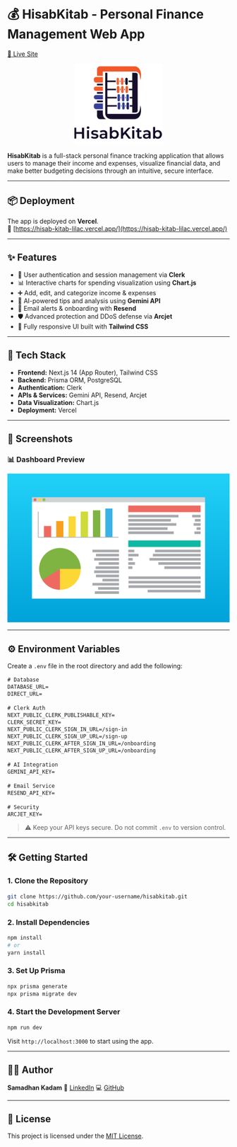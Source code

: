 # 💰 HisabKitab - Personal Finance Management Web App

[🚀 Live Site](https://hisab-kitab-lilac.vercel.app/)

<p align="center">
  <img src="./public/logo.png" alt="HisabKitab Logo" width="200"/>
</p>

**HisabKitab** is a full-stack personal finance tracking application that allows users to manage their income and expenses, visualize financial data, and make better budgeting decisions through an intuitive, secure interface.

---

## 📦 Deployment

The app is deployed on **Vercel**.  
🔗 [https://hisab-kitab-lilac.vercel.app/](https://hisab-kitab-lilac.vercel.app/)

---

## ✨ Features

- 🔐 User authentication and session management via **Clerk**
- 📊 Interactive charts for spending visualization using **Chart.js**
- ➕ Add, edit, and categorize income & expenses
- 🧠 AI-powered tips and analysis using **Gemini API**
- 📧 Email alerts & onboarding with **Resend**
- 🛡️ Advanced protection and DDoS defense via **Arcjet**
- 📱 Fully responsive UI built with **Tailwind CSS**

---

## 🚀 Tech Stack

- **Frontend:** Next.js 14 (App Router), Tailwind CSS
- **Backend:** Prisma ORM, PostgreSQL
- **Authentication:** Clerk
- **APIs & Services:** Gemini API, Resend, Arcjet
- **Data Visualization:** Chart.js
- **Deployment:** Vercel

---

## 📸 Screenshots

### 📊 Dashboard Preview
<img src="./public/banner.jpeg" alt="Finance Tracker" />

---

## ⚙️ Environment Variables

Create a `.env` file in the root directory and add the following:

```env
# Database
DATABASE_URL=
DIRECT_URL=

# Clerk Auth
NEXT_PUBLIC_CLERK_PUBLISHABLE_KEY=
CLERK_SECRET_KEY=
NEXT_PUBLIC_CLERK_SIGN_IN_URL=/sign-in
NEXT_PUBLIC_CLERK_SIGN_UP_URL=/sign-up
NEXT_PUBLIC_CLERK_AFTER_SIGN_IN_URL=/onboarding
NEXT_PUBLIC_CLERK_AFTER_SIGN_UP_URL=/onboarding

# AI Integration
GEMINI_API_KEY=

# Email Service
RESEND_API_KEY=

# Security
ARCJET_KEY=
````

> ⚠️ Keep your API keys secure. Do not commit `.env` to version control.

---

## 🛠️ Getting Started

### 1. Clone the Repository

```bash
git clone https://github.com/your-username/hisabkitab.git
cd hisabkitab
```

### 2. Install Dependencies

```bash
npm install
# or
yarn install
```

### 3. Set Up Prisma

```bash
npx prisma generate
npx prisma migrate dev
```

### 4. Start the Development Server

```bash
npm run dev
```

Visit `http://localhost:3000` to start using the app.

---

## 👨‍💻 Author

**Samadhan Kadam**
🔗 [LinkedIn](https://linkedin.com/in/samadhankadam)
💻 [GitHub](https://github.com/your-username)

---

## 📄 License

This project is licensed under the [MIT License](LICENSE).
